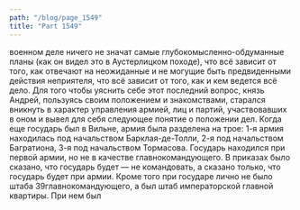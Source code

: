 ```yaml
---
path: "/blog/page_1549"
title: "Part 1549"
---
```


 военном деле ничего не значат самые глубокомысленно-обдуманные планы (как он видел это в Аустерлицком походе), что всё зависит от того, как отвечают на неожиданные и не могущие быть предвиденными действия неприятеля, что всё зависит от того, как и кем ведется всё дело. Для того чтобы уяснить себе этот последний вопрос, князь Андрей, пользуясь своим положением и знакомствами, старался вникнуть в характер управления армией, лиц и партий, участвовавших в оном и вывел для себя следующее понятие о положении дел.
Когда еще государь был в Вильне, армия была разделена на трое: 1-я армия находилась под начальством Барклая-де-Толли, 2-я под начальством Багратиона, 3-я под начальством Тормасова. Государь находился при первой армии, но не в качестве главнокомандующего. В приказах было сказано, что государь будет — не командовать, а сказано только, что государь будет при армии. Кроме того при государе лично не было штаба 39главнокомандующего, а был штаб императорской главной квартиры. При нем был 
